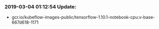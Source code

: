 ### 2019-03-04 01:12:54 Update:

- gcr.io/kubeflow-images-public/tensorflow-1.10.1-notebook-cpu:v-base-667d618-1171

